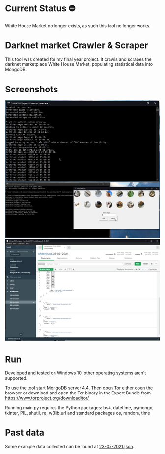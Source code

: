 # Current Status :no_entry:
White House Market no longer exists, as such this tool no longer works.


# Darknet market Crawler & Scraper
This tool was created for my final year project. It crawls and scrapes the darknet marketplace White House Market, populating statistical data into MongoDB.

# Screenshots
![Main image](examples/example-1.PNG)
![CAPTCHA image](examples/example-2.PNG)
![MongoDB image](examples/example-3.PNG)

# Run
Developed and tested on Windows 10, other operating systems aren't supported.

To use the tool start MongoDB server 4.4.
Then open Tor either open the browser or download and open the Tor binary in the Expert Bundle from https://www.torproject.org/download/tor/

Running main<area>.py requires the Python packages:
bs4, datetime, pymongo, tkinter, PIL, shutil, re, w3lib.url and standard packages os, random, time

# Past data
Some example data collected can be found at [23-05-2021.json](23-05-2021.json).
